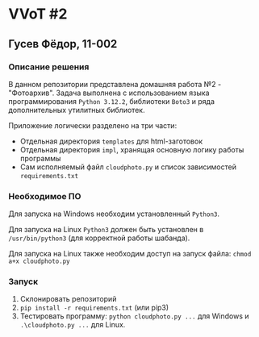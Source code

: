 # VVoT #2 
## Гусев Фёдор, 11-002

### Описание решения
В данном репозитории представлена домашняя работа №2 - "Фотоархив". Задача выполнена с использованием языка программирования `Python 3.12.2`, библиотеки `Boto3` и ряда дополнительных утилитных библиотек.

Приложение логически разделено на три части: 
* Отдельная директория `templates` для html-заготовок
* Отдельная директория `impl`, хранящая основную логику работы программы
* Сам исполняемый файл `cloudphoto.py` и список зависимостей `requirements.txt` 

### Необходимое ПО
Для запуска на Windows необходим установленный `Python3`.

Для запуска на Linux `Python3` должен быть установлен в `/usr/bin/python3` (для корректной работы шабанда).

Для запуска на Linux также необходим доступ на запуск файла: `chmod a+x cloudphoto.py`

### Запуск

1. Склонировать репозиторий
2. ```pip install -r requirements.txt``` (или pip3)
3. Тестировать программу: ```python cloudphoto.py ...``` для Windows и ```.\cloudphoto.py ...``` для Linux.
